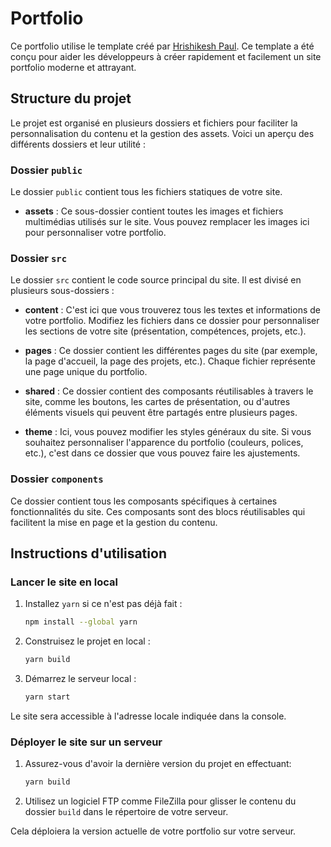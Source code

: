 # Portfolio

Ce portfolio utilise le template créé par [Hrishikesh Paul](https://github.com/hrishikeshpaul/portfolio-template-v2). Ce template a été conçu pour aider les développeurs à créer rapidement et facilement un site portfolio moderne et attrayant.

## Structure du projet

Le projet est organisé en plusieurs dossiers et fichiers pour faciliter la personnalisation du contenu et la gestion des assets. Voici un aperçu des différents dossiers et leur utilité :

### Dossier `public`
Le dossier `public` contient tous les fichiers statiques de votre site. 
- **assets** : Ce sous-dossier contient toutes les images et fichiers multimédias utilisés sur le site. Vous pouvez remplacer les images ici pour personnaliser votre portfolio.

### Dossier `src`
Le dossier `src` contient le code source principal du site. Il est divisé en plusieurs sous-dossiers :

- **content** : C'est ici que vous trouverez tous les textes et informations de votre portfolio. Modifiez les fichiers dans ce dossier pour personnaliser les sections de votre site (présentation, compétences, projets, etc.).
  
- **pages** : Ce dossier contient les différentes pages du site (par exemple, la page d'accueil, la page des projets, etc.). Chaque fichier représente une page unique du portfolio.

- **shared** : Ce dossier contient des composants réutilisables à travers le site, comme les boutons, les cartes de présentation, ou d'autres éléments visuels qui peuvent être partagés entre plusieurs pages.

- **theme** : Ici, vous pouvez modifier les styles généraux du site. Si vous souhaitez personnaliser l'apparence du portfolio (couleurs, polices, etc.), c'est dans ce dossier que vous pouvez faire les ajustements.

### Dossier `components`
Ce dossier contient tous les composants spécifiques à certaines fonctionnalités du site. Ces composants sont des blocs réutilisables qui facilitent la mise en page et la gestion du contenu.

## Instructions d'utilisation

### Lancer le site en local
1. Installez `yarn` si ce n'est pas déjà fait :
   ```bash
   npm install --global yarn
2. Construisez le projet en local :
   ```bash
   yarn build
3. Démarrez le serveur local :
   ```bash
   yarn start

Le site sera accessible à l'adresse locale indiquée dans la console.

### Déployer le site sur un serveur

1. Assurez-vous d'avoir la dernière version du projet en effectuant:
    ```bash
   yarn build
2. Utilisez un logiciel FTP comme FileZilla pour glisser le contenu du dossier `build` dans le répertoire de votre serveur.

Cela déploiera la version actuelle de votre portfolio sur votre serveur.

